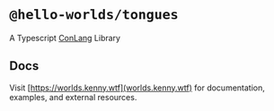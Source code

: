 # `@hello-worlds/tongues`

A Typescript [ConLang](https://en.wikipedia.org/wiki/Constructed_language) Library

## Docs

Visit [https://worlds.kenny.wtf](worlds.kenny.wtf) for documentation, examples, and external resources.

